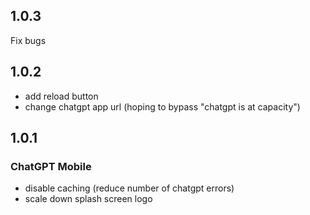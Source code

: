 ## 1.0.3

Fix bugs

## 1.0.2

- add reload button
- change chatgpt app url (hoping to bypass "chatgpt is at capacity")

## 1.0.1

### ChatGPT Mobile

- disable caching (reduce number of chatgpt errors)
- scale down splash screen logo
